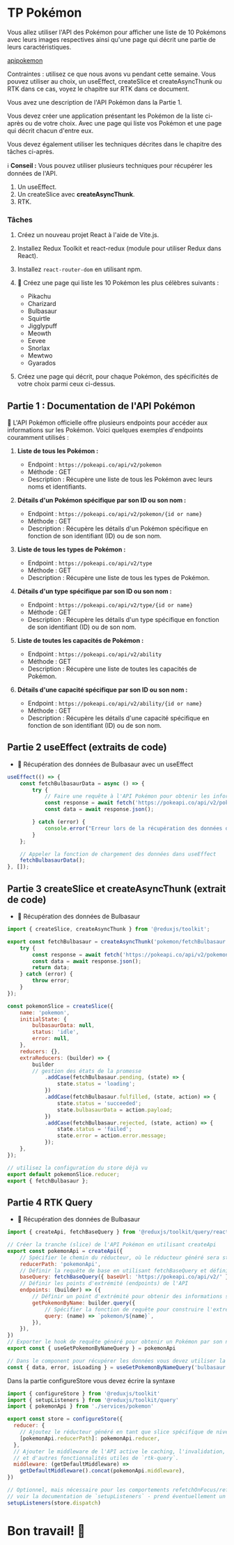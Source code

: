 # TP Pokémon

Vous allez utiliser l'API des Pokémon pour afficher une liste de 10 Pokémons avec leurs images respectives ainsi qu'une page qui décrit une partie de leurs caractéristiques.

[apipokemon](https://pokeapi.co/)

Contraintes : utilisez ce que nous avons vu pendant cette semaine. Vous pouvez utiliser au choix, un useEffect, createSlice et createAsyncThunk ou RTK dans ce cas, voyez le chapitre sur RTK dans ce document.

Vous avez une description de l'API Pokémon dans la Partie 1.

Vous devez créer une application présentant les Pokémon de la liste ci-après ou de votre choix. Avec une page qui liste vos Pokémon et une page qui décrit chacun d'entre eux.

Vous devez également utiliser les techniques décrites dans le chapitre des tâches ci-après.

ℹ️ **Conseil :** Vous pouvez utiliser plusieurs techniques pour récupérer les données de l'API.

1. Un useEffect.
1. Un createSlice avec **createAsyncThunk**.
1. RTK.

### Tâches

1. Créez un nouveau projet React à l'aide de Vite.js.
1. Installez Redux Toolkit et react-redux (module pour utiliser Redux dans React).
1. Installez `react-router-dom` en utilisant npm.
1. 💖 Créez une page qui liste les 10 Pokémon les plus célèbres suivants :
   - Pikachu
   - Charizard
   - Bulbasaur
   - Squirtle
   - Jigglypuff
   - Meowth
   - Eevee
   - Snorlax
   - Mewtwo
   - Gyarados

1. Créez une page qui décrit, pour chaque Pokémon, des spécificités de votre choix parmi ceux ci-dessus.

## Partie 1 : Documentation de l'API Pokémon

🚀 L'API Pokémon officielle offre plusieurs endpoints pour accéder aux informations sur les Pokémon. Voici quelques exemples d'endpoints couramment utilisés :

1. **Liste de tous les Pokémon :**
   - Endpoint : `https://pokeapi.co/api/v2/pokemon`
   - Méthode : GET
   - Description : Récupère une liste de tous les Pokémon avec leurs noms et identifiants.

1. **Détails d'un Pokémon spécifique par son ID ou son nom :**
   - Endpoint : `https://pokeapi.co/api/v2/pokemon/{id or name}`
   - Méthode : GET
   - Description : Récupère les détails d'un Pokémon spécifique en fonction de son identifiant (ID) ou de son nom.

1. **Liste de tous les types de Pokémon :**
   - Endpoint : `https://pokeapi.co/api/v2/type`
   - Méthode : GET
   - Description : Récupère une liste de tous les types de Pokémon.

1. **Détails d'un type spécifique par son ID ou son nom :**
   - Endpoint : `https://pokeapi.co/api/v2/type/{id or name}`
   - Méthode : GET
   - Description : Récupère les détails d'un type spécifique en fonction de son identifiant (ID) ou de son nom.

1. **Liste de toutes les capacités de Pokémon :**
   - Endpoint : `https://pokeapi.co/api/v2/ability`
   - Méthode : GET
   - Description : Récupère une liste de toutes les capacités de Pokémon.

1. **Détails d'une capacité spécifique par son ID ou son nom :**
   - Endpoint : `https://pokeapi.co/api/v2/ability/{id or name}`
   - Méthode : GET
   - Description : Récupère les détails d'une capacité spécifique en fonction de son identifiant (ID) ou de son nom.

## Partie 2 useEffect (extraits de code)

- 🚀 Récupération des données de Bulbasaur avec un useEffect

```jsx
useEffect(() => {
    const fetchBulbasaurData = async () => {
        try {
            // Faire une requête à l'API Pokémon pour obtenir les informations sur Bulbasaur
            const response = await fetch('https://pokeapi.co/api/v2/pokemon/bulbasaur');
            const data = await response.json();

        } catch (error) {
            console.error("Erreur lors de la récupération des données de Bulbasaur", error);
        }
    };

    // Appeler la fonction de chargement des données dans useEffect
    fetchBulbasaurData();
}, []);
```

## Partie 3 createSlice et createAsyncThunk (extrait de code)

- 🚀 Récupération des données de Bulbasaur 

```jsx
import { createSlice, createAsyncThunk } from '@reduxjs/toolkit';

export const fetchBulbasaur = createAsyncThunk('pokemon/fetchBulbasaur', async () => {
    try {
        const response = await fetch('https://pokeapi.co/api/v2/pokemon/bulbasaur');
        const data = await response.json();
        return data;
    } catch (error) {
        throw error;
    }
});

const pokemonSlice = createSlice({
    name: 'pokemon',
    initialState: {
        bulbasaurData: null,
        status: 'idle',
        error: null,
    },
    reducers: {},
    extraReducers: (builder) => {
        builder
        // gestion des états de la promesse
            .addCase(fetchBulbasaur.pending, (state) => {
                state.status = 'loading';
            })
            .addCase(fetchBulbasaur.fulfilled, (state, action) => {
                state.status = 'succeeded';
                state.bulbasaurData = action.payload;
            })
            .addCase(fetchBulbasaur.rejected, (state, action) => {
                state.status = 'failed';
                state.error = action.error.message;
            });
    },
});

// utilisez la configuration du store déjà vu
export default pokemonSlice.reducer;
export { fetchBulbasaur };
```

## Partie 4 RTK Query

- 🚀 Récupération des données de Bulbasaur 

```jsx
import { createApi, fetchBaseQuery } from '@reduxjs/toolkit/query/react'

// Créer la tranche (slice) de l'API Pokémon en utilisant createApi
export const pokemonApi = createApi({
    // Spécifier le chemin du réducteur, où le réducteur généré sera stocké dans le store Redux
    reducerPath: 'pokemonApi',
    // Définir la requête de base en utilisant fetchBaseQuery et définir l'URL de base pour l'API Pokémon
    baseQuery: fetchBaseQuery({ baseUrl: 'https://pokeapi.co/api/v2/' }),
    // Définir les points d'extrémité (endpoints) de l'API
    endpoints: (builder) => ({
        // Définir un point d'extrémité pour obtenir des informations sur un Pokémon par son nom
        getPokemonByName: builder.query({
            // Spécifier la fonction de requête pour construire l'extrémité de l'API
            query: (name) => `pokemon/${name}`,
        }),
    }),
})
// Exporter le hook de requête généré pour obtenir un Pokémon par son nom il faut toujours avoir le préfixe use et le suffixe Query dans les noms 
export const { useGetPokemonByNameQuery } = pokemonApi

// Dans le component pour récupérer les données vous devez utiliser la syntaxe suivante
const { data, error, isLoading } = useGetPokemonByNameQuery('bulbasaur')
```

Dans la partie configureStore vous devez écrire la syntaxe 

```js
import { configureStore } from '@reduxjs/toolkit'
import { setupListeners } from '@reduxjs/toolkit/query'
import { pokemonApi } from './services/pokemon'

export const store = configureStore({
  reducer: {
    // Ajoutez le réducteur généré en tant que slice spécifique de niveau supérieur
    [pokemonApi.reducerPath]: pokemonApi.reducer,
  },
  // Ajouter le middleware de l'API active le caching, l'invalidation, le polling,
  // et d'autres fonctionnalités utiles de `rtk-query`.
  middleware: (getDefaultMiddleware) =>
    getDefaultMiddleware().concat(pokemonApi.middleware),
})

// Optionnel, mais nécessaire pour les comportements refetchOnFocus/refetchOnReconnect
// voir la documentation de `setupListeners` - prend éventuellement un rappel en tant que 2e argument pour la personnalisation
setupListeners(store.dispatch)
```


# Bon travail! 🎉 
